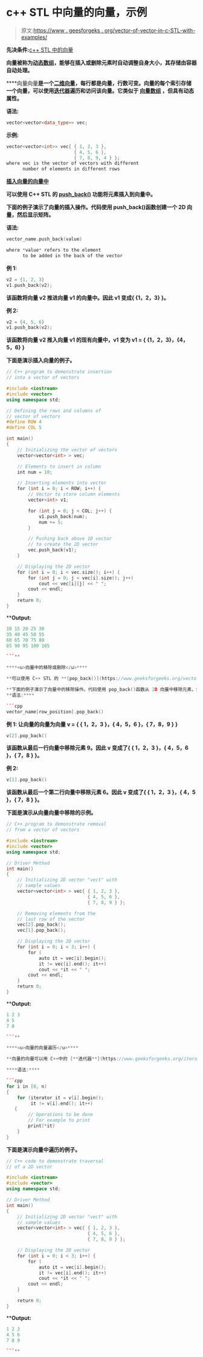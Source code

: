 # c++ STL 中向量的向量，示例

> 原文:[https://www . geesforgeks . org/vector-of-vector-in-c-STL-with-examples/](https://www.geeksforgeeks.org/vector-of-vectors-in-c-stl-with-examples/)

**先决条件:**[c++ STL 中的向量](https://www.geeksforgeeks.org/vector-in-cpp-stl/)

[](https://www.geeksforgeeks.org/vector-in-cpp-stl/)**向量被称为[动态数组](https://www.geeksforgeeks.org/how-do-dynamic-arrays-work/)，能够在插入或删除元素时自动调整自身大小，其存储由容器自动处理。**

****向量向量**是一个[二维向量](https://www.geeksforgeeks.org/2d-vector-in-cpp-with-user-defined-size/)，每行都是向量，行数可变。向量的每个索引存储一个向量，可以使用[迭代器](https://www.geeksforgeeks.org/iterators-c-stl/)遍历和访问该向量。它类似于 **[向量数组](https://www.geeksforgeeks.org/array-of-vectors-in-c-stl/)** ，但具有动态属性。**

****语法:****

```cpp
vector<vector<data_type>> vec;
```

****示例:****

```cpp
vector<vector<int>> vec{ { 1, 2, 3 }, 
                         { 4, 5, 6 }, 
                         { 7, 8, 9, 4 } }; 
where vec is the vector of vectors with different
      number of elements in different rows 
```

****<u>插入向量的向量中</u>****

**可以使用 C++ STL 的 [**push_back()**](https://www.geeksforgeeks.org/vectorpush_back-vectorpop_back-c-stl/) 功能将元素插入到向量中。**

**下面的例子演示了向量的插入操作。代码使用 push_back()函数创建一个 2D 向量，然后显示矩阵。**

****语法:****

```cpp
vector_name.push_back(value)

where *value* refers to the element
      to be added in the back of the vector 
```

****例 1:****

```cpp
v2 = {1, 2, 3}
v1.push_back(v2); 
```

**该函数将向量 v2 推进向量 v1 的向量中。因此 v1 变成{ {1，2，3} }。**

****例 2:****

```cpp
v2 = {4, 5, 6}
v1.push_back(v2); 
```

**该函数将向量 v2 推入向量 v1 的现有向量中，v1 变为 v1 = { {1，2，3}，{4，5，6} }**

**下面是演示插入向量的例子。**

```cpp
// C++ program to demonstrate insertion
// into a vector of vectors

#include <iostream>
#include <vector>
using namespace std;

// Defining the rows and columns of
// vector of vectors
#define ROW 4
#define COL 5

int main()
{
    // Initializing the vector of vectors
    vector<vector<int> > vec;

    // Elements to insert in column
    int num = 10;

    // Inserting elements into vector
    for (int i = 0; i < ROW; i++) {
        // Vector to store column elements
        vector<int> v1;

        for (int j = 0; j < COL; j++) {
            v1.push_back(num);
            num += 5;
        }

        // Pushing back above 1D vector
        // to create the 2D vector
        vec.push_back(v1);
    }

    // Displaying the 2D vector
    for (int i = 0; i < vec.size(); i++) {
        for (int j = 0; j < vec[i].size(); j++)
            cout << vec[i][j] << " ";
        cout << endl;
    }
    return 0;
}
```

****Output:**

```cpp
10 15 20 25 30 
35 40 45 50 55 
60 65 70 75 80 
85 90 95 100 105

```** 

****<u>向量中的移除或删除</u>****

**可以使用 C++ STL 的 **[pop_back()](https://www.geeksforgeeks.org/vectorpush_back-vectorpop_back-c-stl/)** 函数从向量的向量中移除元素。**

**下面的例子演示了向量中的移除操作。代码使用 pop_back()函数从 2D 向量中移除元素，然后显示矩阵。
**语法:****

```cpp
vector_name[row_position].pop_back()
```

****例 1:** 让向量的向量为向量 v = { { 1，2，3 }，{ 4，5，6 }，{ 7，8，9 } }**

```cpp
v[2].pop_back() 
```

**该函数从最后一行向量中移除元素 9。因此 v 变成了{ { 1，2，3 }，{ 4，5，6 }，{ 7，8 } }。**

****例 2:****

```cpp
v[1].pop_back() 
```

**该函数从最后一个第二行向量中移除元素 6。因此 v 变成了{ { 1，2，3 }，{ 4，5 }，{ 7，8 } }。**

**下面是演示从向量向量中移除的示例。**

```cpp
// C++ program to demonstrate removal
// from a vector of vectors

#include <iostream>
#include <vector>
using namespace std;

// Driver Method
int main()
{
    // Initializing 2D vector "vect" with
    // sample values
    vector<vector<int> > vec{ { 1, 2, 3 },
                              { 4, 5, 6 },
                              { 7, 8, 9 } };

    // Removing elements from the
    // last row of the vector
    vec[2].pop_back();
    vec[1].pop_back();

    // Displaying the 2D vector
    for (int i = 0; i < 3; i++) {
        for (
            auto it = vec[i].begin();
            it != vec[i].end(); it++)
            cout << *it << " ";
        cout << endl;
    }
    return 0;
}
```

****Output:**

```cpp
1 2 3 
4 5 
7 8

```** 

****<u>向量的向量遍历</u>****

**向量的向量可以用 C++中的 [**迭代器**](https://www.geeksforgeeks.org/iterators-c-stl/) 遍历。下面的代码演示了 2D 向量的遍历。**

****语法:****

```cpp
for i in [0, n)
{
    for (iterator it = v[i].begin();
         it != v[i].end(); it++) 
   {
        // Operations to be done
        // For example to print
        print(*it)
    }
} 
```

**下面是演示向量中遍历的例子。**

```cpp
// C++ code to demonstrate traversal
// of a 2D vector

#include <iostream>
#include <vector>
using namespace std;

// Driver Method
int main()
{
    // Initializing 2D vector "vect" with
    // sample values
    vector<vector<int> > vec{ { 1, 2, 3 },
                              { 4, 5, 6 },
                              { 7, 8, 9 } };

    // Displaying the 2D vector
    for (int i = 0; i < 3; i++) {
        for (
            auto it = vec[i].begin();
            it != vec[i].end(); it++)
            cout << *it << " ";
        cout << endl;
    }

    return 0;
}
```

****Output:**

```cpp
1 2 3 
4 5 6 
7 8 9

```**